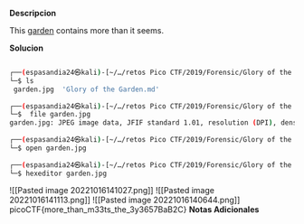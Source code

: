 **Descripcion**

This [garden](https://jupiter.challenges.picoctf.org/static/43c4743b3946f427e883f6b286f47467/garden.jpg) contains more than it seems.

**Solucion**
``` bash

┌──(espasandia24㉿kali)-[~/…/retos Pico CTF/2019/Forensic/Glory of the Garden]
└─$ ls 
 garden.jpg  'Glory of the Garden.md'
                                                                                                                       
┌──(espasandia24㉿kali)-[~/…/retos Pico CTF/2019/Forensic/Glory of the Garden]
└─$  file garden.jpg 
garden.jpg: JPEG image data, JFIF standard 1.01, resolution (DPI), density 72x72, segment length 16, baseline, precisio 2999x2249, components 3
                                                                                                                       
┌──(espasandia24㉿kali)-[~/…/retos Pico CTF/2019/Forensic/Glory of the Garden]
└─$ open garden.jpg   
                                                                                                                       
┌──(espasandia24㉿kali)-[~/…/retos Pico CTF/2019/Forensic/Glory of the Garden]
└─$ hexeditor garden.jpg
```
![[Pasted image 20221016141027.png]]
![[Pasted image 20221016141113.png]]
![[Pasted image 20221016140644.png]]
picoCTF{more_than_m33ts_the_3y3657BaB2C}
**Notas Adicionales**